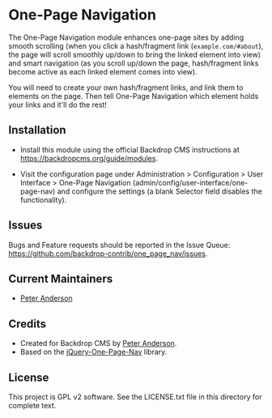 One-Page Navigation
===================

The One-Page Navigation module enhances one-page sites by adding smooth
scrolling (when you click a hash/fragment link (`example.com/#about`), the page
will scroll smoothly up/down to bring the linked element into view) and smart
navigation (as you scroll up/down the page, hash/fragment links become active as
each linked element comes into view).

You will need to create your own hash/fragment links, and link them to elements
on the page. Then tell One-Page Navigation which element holds your links and
it'll do the rest!

Installation
------------

- Install this module using the official Backdrop CMS instructions at
  https://backdropcms.org/guide/modules.

- Visit the configuration page under Administration > Configuration > User
  Interface > One-Page Navigation (admin/config/user-interface/one-page-nav) and
  configure the settings (a blank Selector field disables the functionality).

Issues
------

Bugs and Feature requests should be reported in the Issue Queue:
https://github.com/backdrop-contrib/one_page_nav/issues.

Current Maintainers
-------------------

- [Peter Anderson](https://github.com/BWPanda)

Credits
-------

- Created for Backdrop CMS by [Peter Anderson](https://github.com/BWPanda).
- Based on the [jQuery-One-Page-Nav](https://davist11.github.io/jQuery-One-Page-Nav/) library.

License
-------

This project is GPL v2 software.
See the LICENSE.txt file in this directory for complete text.
